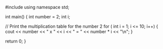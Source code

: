 #include <iostream>
using namespace std;

int main() {
  int number = 2;
  int i;

  // Print the multiplication table for the number 2
  for  ( int i = 1; i <= 10; i++) {
    cout << number << " x " << i << " = " << number * i << "\n";
  }

  return 0;
}
